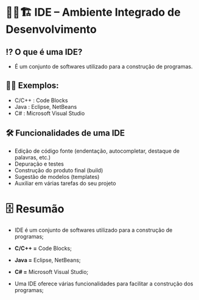 # 👨‍💻🏗 IDE – Ambiente Integrado de Desenvolvimento

## ⁉ O que é uma IDE?
- É um conjunto de softwares utilizado para a construção de programas.

## 👩‍🏫 Exemplos:
- C/C++ : Code Blocks
- Java : Eclipse, NetBeans
- C# : Microsoft Visual Studio

## 🛠 Funcionalidades de uma IDE
- Edição de código fonte (endentação, autocompletar, destaque de palavras, etc.)
- Depuração e testes
- Construção do produto final (build)
- Sugestão de modelos (templates)
- Auxiliar em várias tarefas do seu projeto

# 🗄 Resumão
- IDE é um conjunto de softwares utilizado para a construção de programas;

- **C/C++ =** Code Blocks;

- **Java =** Eclipse, NetBeans;

- **C# =** Microsoft Visual Studio;

- Uma IDE oferece várias funcionalidades para facilitar a construção dos programas;

